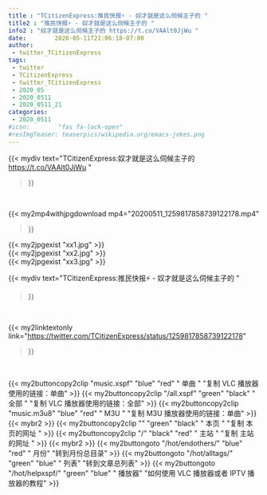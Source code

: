 ```yaml
---
title : "TCitizenExpress:推民快报⚡️ - 奴才就是这么伺候主子的 "
title2 : "推民快报⚡️ - 奴才就是这么伺候主子的 "
info2 : "奴才就是这么伺候主子的 https://t.co/VAAlt0JjWu "
date:        2020-05-11T21:06:18-07:00
author:
 - twitter_TCitizenExpress
tags:
 - twitter
 - TCitizenExpress
 - twitter_TCitizenExpress
 - 2020_05
 - 2020_0511
 - 2020_0511_21
categories:
 - 2020_0511
#icon:        "fas fa-lock-open"
#resImgTeaser: teaserpics/wikipedia.org/emacs-jokes.png
---
```


{{< mydiv text="TCitizenExpress:奴才就是这么伺候主子的 https://t.co/VAAlt0JjWu "
>}}
<br>


{{< my2mp4withjpgdownload mp4="20200511_1259817858739122178.mp4"
>}}

{{< my2jpgexist "xx1.jpg" >}}<br>
{{< my2jpgexist "xx2.jpg" >}}<br>
{{< my2jpgexist "xx3.jpg" >}}<br>



{{< mydiv text="TCitizenExpress:推民快报⚡️ - 奴才就是这么伺候主子的 "
>}}
<br>

{{< my2linktextonly link="https://twitter.com/TCitizenExpress/status/1259817858739122178"
>}}


<br>

{{< my2buttoncopy2clip "music.xspf"        "blue"   "red"    " 单曲 "  "复制 VLC 播放器使用的链接：单曲" >}} {{< my2buttoncopy2clip "/all.xspf"         "green"  "black"  " 全部 "  "复制 VLC 播放器使用的链接：全部" >}} {{< my2buttoncopy2clip "music.m3u8"        "blue"   "red"    " M3U  "    "复制 M3U 播放器使用的链接：单曲" >}} {{< mybr2 >}} {{< my2buttoncopy2clip ""                  "green"  "black"  " 本页 "    "复制 本页的网址 " >}} {{< my2buttoncopy2clip "/"                 "black"  "red"    " 主站 "    "复制 主站的网址 " >}} {{< mybr2 >}} {{< my2buttongoto      "/hot/endothers/"   "blue"   "red"    " 月份"   "转到月份总目录" >}} {{< my2buttongoto      "/hot/alltags/"     "green"  "blue"   " 列表"   "转到文章总列表" >}} {{< my2buttongoto      "/hot/helpxspf/"    "green"  "blue"   " 播放器" "如何使用 VLC 播放器或者 IPTV 播放器的教程" >}} 
